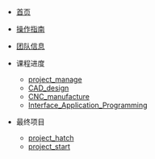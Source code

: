 <!-- /_sidebar.md -->

* [首页](README.md)
* [操作指南](guide.md)

* [团队信息](Team.md)

* 课程进度
    * [project_manage](Course_practice/project_manage/) 
    * [CAD_design](Course_practice/CAD_design/) 
    * [CNC_manufacture](Course_practice/CNC_manufacture/)
    * [Interface_Application_Programming](Course_practice/Interface_Application_Programming/)
    <!-- * [3Dprinter](Course_practice/3Dprinter/) 
    * [electric_design](Course_practice/electric_design/)
    * [Arduino_application](Course_practice/Arduino_application/)
    * [Laser_cutting](Course_practice/Laser_cutting/)
    * [PCB_manufacture](Course_practice/PCB_manufacture/)
    * [IOT_Interaction](Course_practice/IOT_Interaction/) -->

* 最终项目
    * [project_hatch](Final_project/project_hatch/) 
    * [project_start](Final_project/project_start/)